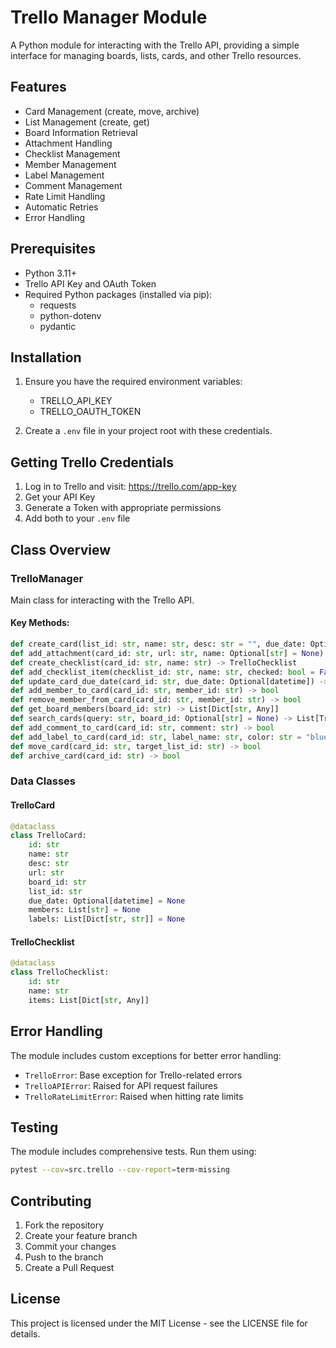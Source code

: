 # Trello Manager Module

A Python module for interacting with the Trello API, providing a simple interface for managing boards, lists, cards, and other Trello resources.

## Features

- Card Management (create, move, archive)
- List Management (create, get)
- Board Information Retrieval
- Attachment Handling
- Checklist Management
- Member Management
- Label Management
- Comment Management
- Rate Limit Handling
- Automatic Retries
- Error Handling

## Prerequisites

- Python 3.11+
- Trello API Key and OAuth Token
- Required Python packages (installed via pip):
  - requests
  - python-dotenv
  - pydantic 

## Installation

1. Ensure you have the required environment variables:
   - TRELLO_API_KEY
   - TRELLO_OAUTH_TOKEN

2. Create a `.env` file in your project root with these credentials.

## Getting Trello Credentials

1. Log in to Trello and visit: https://trello.com/app-key
2. Get your API Key
3. Generate a Token with appropriate permissions
4. Add both to your `.env` file

## Class Overview

### TrelloManager

Main class for interacting with the Trello API.

#### Key Methods:
```python
def create_card(list_id: str, name: str, desc: str = "", due_date: Optional[datetime] = None) -> TrelloCard
def add_attachment(card_id: str, url: str, name: Optional[str] = None) -> bool
def create_checklist(card_id: str, name: str) -> TrelloChecklist
def add_checklist_item(checklist_id: str, name: str, checked: bool = False) -> Dict[str, Any]
def update_card_due_date(card_id: str, due_date: Optional[datetime]) -> bool
def add_member_to_card(card_id: str, member_id: str) -> bool
def remove_member_from_card(card_id: str, member_id: str) -> bool
def get_board_members(board_id: str) -> List[Dict[str, Any]]
def search_cards(query: str, board_id: Optional[str] = None) -> List[TrelloCard]
def add_comment_to_card(card_id: str, comment: str) -> bool
def add_label_to_card(card_id: str, label_name: str, color: str = "blue") -> bool
def move_card(card_id: str, target_list_id: str) -> bool
def archive_card(card_id: str) -> bool
```

### Data Classes

#### TrelloCard
```python
@dataclass
class TrelloCard:
    id: str
    name: str
    desc: str
    url: str
    board_id: str
    list_id: str
    due_date: Optional[datetime] = None
    members: List[str] = None
    labels: List[Dict[str, str]] = None
```

#### TrelloChecklist
```python
@dataclass
class TrelloChecklist:
    id: str
    name: str
    items: List[Dict[str, Any]]
```

## Error Handling

The module includes custom exceptions for better error handling:

- `TrelloError`: Base exception for Trello-related errors
- `TrelloAPIError`: Raised for API request failures
- `TrelloRateLimitError`: Raised when hitting rate limits

## Testing

The module includes comprehensive tests. Run them using:

```bash
pytest --cov=src.trello --cov-report=term-missing
```

## Contributing

1. Fork the repository
2. Create your feature branch
3. Commit your changes
4. Push to the branch
5. Create a Pull Request

## License

This project is licensed under the MIT License - see the LICENSE file for details.
